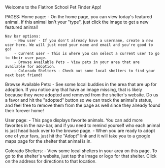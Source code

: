 Welcome to the Flatiron School Pet Finder App! 


PAGES: 
Home page: 
    - On the home page, you can view today's featured animal. If this animal isn't your "type", just click the image to get a new featured animal! 

    Nav bar options: 
        - New user - If you don't already have a username, create a new user here. We will just need your name and email and you're good to go!
        - Current user - This is where you can select a current user to go to their user page. 
        - Browse Available Pets - View pets in your area that are available for adoption. 
        - Colorado Shelters - Check out some local shelters to find your next best friend!

Browse Available Pets: 
    - See some local buddies in the area that are up for adoption. If you notice any that have an image missing, that is likely because they were adopted and removed from the shelter's website. Do us a favor and hit the "adopted" button so we can track the animal's status, and feel free to remove them from the page as well since they already found their forever home!

User page: 
    - This page displays favorite animals. You can add more favorites in the nav-bar, and if you need to remind yourself who each animal is just head back over to the browse page. 
    - When you are ready to adopt one of your favs, just hit the "Adopt" link and it will take you to a google maps page for the shelter that animal is in. 

Colorado Shelters: 
    - View some local shelters in your area on this page. To go to the shelter's website, just tap the image or logo for that shelter. Click on the address for directions to that location. 



